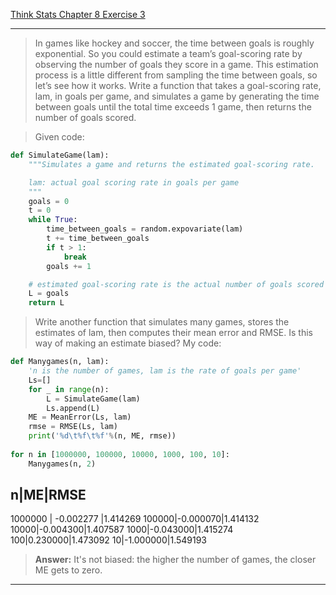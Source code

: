 [Think Stats Chapter 8 Exercise 3](http://greenteapress.com/thinkstats2/html/thinkstats2009.html#toc77)

---

>In games like hockey and soccer, the time between goals is roughly exponential. So you could estimate a team’s goal-scoring rate by observing the number of goals they score in a game. This estimation process is a little different from sampling the time between goals, so let’s see how it works.
Write a function that takes a goal-scoring rate, lam, in goals per game, and simulates a game by generating the time between goals until the total time exceeds 1 game, then returns the number of goals scored.  

> Given code:  
```python
def SimulateGame(lam):
    """Simulates a game and returns the estimated goal-scoring rate.

    lam: actual goal scoring rate in goals per game
    """
    goals = 0
    t = 0
    while True:
        time_between_goals = random.expovariate(lam)
        t += time_between_goals
        if t > 1:
            break
        goals += 1

    # estimated goal-scoring rate is the actual number of goals scored
    L = goals
    return L
```
>Write another function that simulates many games, stores the estimates of lam, then computes their mean error and RMSE. Is this way of making an estimate biased?
> My code:  

```python
def Manygames(n, lam):
    'n is the number of games, lam is the rate of goals per game'
    Ls=[]
    for _ in range(n):
        L = SimulateGame(lam)
        Ls.append(L)
	ME = MeanError(Ls, lam)
	rmse = RMSE(Ls, lam)
    print('%d\t%f\t%f'%(n, ME, rmse))
    
for n in [1000000, 100000, 10000, 1000, 100, 10]:
    Manygames(n, 2)
```
n|ME|RMSE
------
1000000 | -0.002277 |1.414269
100000|-0.000070|1.414132
10000|-0.004300|1.407587
1000|-0.043000|1.415274
100|0.230000|1.473092
10|-1.000000|1.549193

> **Answer:** It's not biased: the higher the number of games, the closer ME gets to zero.







---